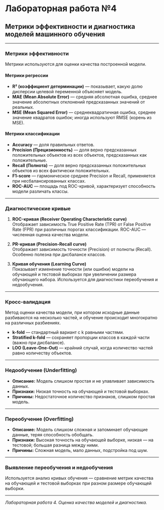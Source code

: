 # Лабораторная работа №4  
## Метрики эффективности и диагностика моделей машинного обучения

---

### Метрики эффективности

Метрики используются для оценки качества построенной модели.

#### Метрики регрессии
- **R² (коэффициент детерминации)** — показывает, какую долю дисперсии целевой переменной объясняет модель.
- **MAE (Mean Absolute Error)** — средняя абсолютная ошибка, среднее значение абсолютных отклонений предсказанных значений от реальных.
- **MSE (Mean Squared Error)** — среднеквадратичная ошибка, среднее значение квадратов ошибок; иногда используют RMSE (корень из MSE).

#### Метрики классификации
- **Accuracy** — доля правильных ответов.
- **Precision (Прецизионность)** — доля верно предсказанных положительных объектов из всех объектов, предсказанных как положительные.
- **Recall (Полнота)** — доля верно предсказанных положительных объектов из всех фактически положительных.
- **F1-score** — гармоническое среднее Precision и Recall, применяется при несбалансированных классах.
- **ROC-AUC** — площадь под ROC-кривой, характеризует способность модели различать классы.

---

### Диагностические кривые

1. **ROC-кривая (Receiver Operating Characteristic curve)**  
   Отображает зависимость True Positive Rate (TPR) от False Positive Rate (FPR) при различных порогах классификации. ROC-AUC — численная оценка качества модели.

2. **PR-кривая (Precision-Recall curve)**  
   Отображает зависимость точности (Precision) от полноты (Recall). Особенно полезна при дисбалансе классов.

3. **Кривая обучения (Learning Curve)**  
   Показывает изменение точности (или ошибки) модели на обучающей и тестовой выборках при увеличении размера обучающего набора. Используется для диагностики переобучения и недообучения.

---

### Кросс-валидация

Метод оценки качества модели, при котором исходные данные разбиваются на несколько частей, и обучение происходит многократно на различных разбиениях.

- **k-fold** — стандартный вариант с k равными частями.
- **Stratified k-fold** — сохраняет пропорции классов в каждой части (важно при дисбалансе).
- **LOO (Leave-One-Out)** — крайний случай, когда количество частей равно количеству объектов.

---

### Недообучение (Underfitting)

- **Описание:** Модель слишком простая и не улавливает зависимость данных.
- **Признаки:** Низкая точность на обучающей и тестовой выборках.
- **Причины:** Недостаточное количество признаков, слишком простая модель.

---

### Переобучение (Overfitting)

- **Описание:** Модель слишком сложная и запоминает обучающие данные, теряя способность обобщать.
- **Признаки:** Высокая точность на обучающей выборке, низкая — на тестовой; большая разница между ними.
- **Причины:** Сложная модель, мало данных, подстройка под шум.

---

### Выявление переобучения и недообучения

Используется анализ кривых обучения — сравнение метрик качества на обучающей и тестовой выборках при разном размере обучающей выборки.

---

*Лабораторная работа 4. Оценка качества моделей и диагностика.*

